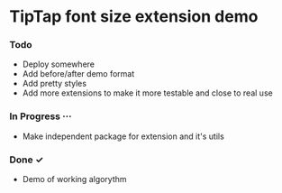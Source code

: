 # TipTap font size extension demo


### Todo

- Deploy somewhere
- Add before/after demo format
- Add pretty styles
- Add more extensions to make it more testable and close to real use

### In Progress ···

- Make independent paсkage for extension and it's utils

### Done ✓

- Demo of working algorythm